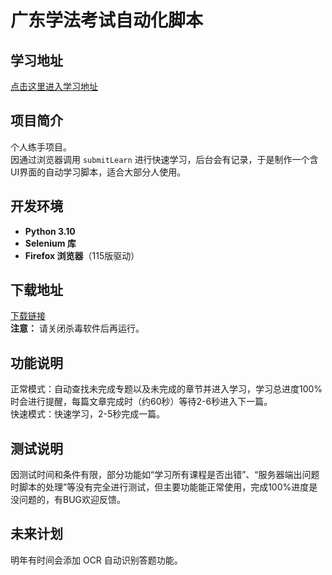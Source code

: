 # 广东学法考试自动化脚本

## 学习地址
[点击这里进入学习地址](http://xfks-study.gdsf.gov.cn/)

## 项目简介
个人练手项目。  
因通过浏览器调用 `submitLearn` 进行快速学习，后台会有记录，于是制作一个含UI界面的自动学习脚本，适合大部分人使用。

## 开发环境
- **Python 3.10**
- **Selenium 库**
- **Firefox 浏览器**（115版驱动）

## 下载地址
[下载链接](https://www.123pan.com/s/ydsAjv-5Ge03)  
**注意：** 请关闭杀毒软件后再运行。

## 功能说明
正常模式：自动查找未完成专题以及未完成的章节并进入学习，学习总进度100%时会进行提醒，每篇文章完成时（约60秒）等待2-6秒进入下一篇。  
快速模式：快速学习，2-5秒完成一篇。

## 测试说明
因测试时间和条件有限，部分功能如“学习所有课程是否出错”、“服务器端出问题时脚本的处理”等没有完全进行测试，但主要功能能正常使用，完成100%进度是没问题的，有BUG欢迎反馈。

## 未来计划
明年有时间会添加 OCR 自动识别答题功能。
